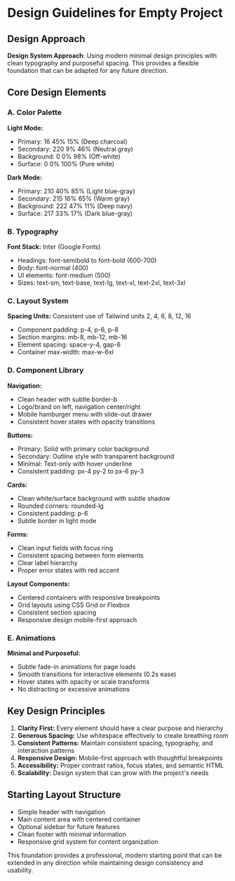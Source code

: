 # Design Guidelines for Empty Project

## Design Approach
**Design System Approach**: Using modern minimal design principles with clean typography and purposeful spacing. This provides a flexible foundation that can be adapted for any future direction.

## Core Design Elements

### A. Color Palette
**Light Mode:**
- Primary: 16 45% 15% (Deep charcoal)
- Secondary: 220 9% 46% (Neutral gray)
- Background: 0 0% 98% (Off-white)
- Surface: 0 0% 100% (Pure white)

**Dark Mode:**
- Primary: 210 40% 85% (Light blue-gray)
- Secondary: 215 16% 65% (Warm gray)
- Background: 222 47% 11% (Deep navy)
- Surface: 217 33% 17% (Dark blue-gray)

### B. Typography
**Font Stack:** Inter (Google Fonts)
- Headings: font-semibold to font-bold (600-700)
- Body: font-normal (400)
- UI elements: font-medium (500)
- Sizes: text-sm, text-base, text-lg, text-xl, text-2xl, text-3xl

### C. Layout System
**Spacing Units:** Consistent use of Tailwind units 2, 4, 6, 8, 12, 16
- Component padding: p-4, p-6, p-8
- Section margins: mb-8, mb-12, mb-16
- Element spacing: space-y-4, gap-6
- Container max-width: max-w-6xl

### D. Component Library

**Navigation:**
- Clean header with subtle border-b
- Logo/brand on left, navigation center/right
- Mobile hamburger menu with slide-out drawer
- Consistent hover states with opacity transitions

**Buttons:**
- Primary: Solid with primary color background
- Secondary: Outline style with transparent background
- Minimal: Text-only with hover underline
- Consistent padding: px-4 py-2 to px-6 py-3

**Cards:**
- Clean white/surface background with subtle shadow
- Rounded corners: rounded-lg
- Consistent padding: p-6
- Subtle border in light mode

**Forms:**
- Clean input fields with focus ring
- Consistent spacing between form elements
- Clear label hierarchy
- Proper error states with red accent

**Layout Components:**
- Centered containers with responsive breakpoints
- Grid layouts using CSS Grid or Flexbox
- Consistent section spacing
- Responsive design mobile-first approach

### E. Animations
**Minimal and Purposeful:**
- Subtle fade-in animations for page loads
- Smooth transitions for interactive elements (0.2s ease)
- Hover states with opacity or scale transforms
- No distracting or excessive animations

## Key Design Principles

1. **Clarity First:** Every element should have a clear purpose and hierarchy
2. **Generous Spacing:** Use whitespace effectively to create breathing room
3. **Consistent Patterns:** Maintain consistent spacing, typography, and interaction patterns
4. **Responsive Design:** Mobile-first approach with thoughtful breakpoints
5. **Accessibility:** Proper contrast ratios, focus states, and semantic HTML
6. **Scalability:** Design system that can grow with the project's needs

## Starting Layout Structure
- Simple header with navigation
- Main content area with centered container
- Optional sidebar for future features
- Clean footer with minimal information
- Responsive grid system for content organization

This foundation provides a professional, modern starting point that can be extended in any direction while maintaining design consistency and usability.